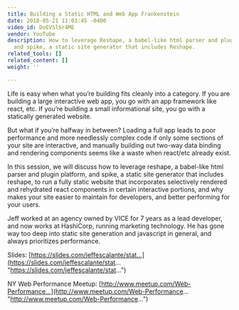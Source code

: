 ```yaml
---
title: Building a Static HTML and Web App Frankenstein
date: 2018-05-21 11:03:45 -0400
video_id: DoEVSlSr4ME
vendor: YouTube
description: How to leverage Reshape, a babel-like html parser and plugin platform,
  and spike, a static site generator that includes Reshape.
related_tools: []
related_content: []
weight: ''

---
```

Life is easy when what you’re building fits cleanly into a category. If you are building a large interactive web app, you go with an app framework like react, etc. If you’re building a small informational site, you go with a statically generated website. 

But what if you’re halfway in between? Loading a full app leads to poor performance and more needlessly complex code if only some sections of your site are interactive, and manually building out two-way data binding and rendering components seems like a waste when react/etc already exist. 

In this session, we will discuss how to leverage reshape, a babel-like html parser and plugin platform, and spike, a static site generator that includes reshape, to run a fully static website that incorporates selectively rendered and rehydrated react components in certain interactive portions, and why makes your site easier to maintain for developers, and better performing for your users.  

Jeff worked at an agency owned by VICE for 7 years as a lead developer, and now works at HashiCorp, running marketing technology. He has gone way too deep into static site generation and javascript in general, and always prioritizes performance.  

Slides: [https://slides.com/jeffescalante/stat...](https://slides.com/jeffescalante/stat... "https://slides.com/jeffescalante/stat...")  

NY Web Performance Meetup: [http://www.meetup.com/Web-Performance...](http://www.meetup.com/Web-Performance... "http://www.meetup.com/Web-Performance...")